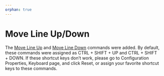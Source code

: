 ```yaml
---
orphan: true
---
```

# Move Line Up/Down

The [Move Line Up](../cmd/edit/move_line_up) and
[Move Line Down](../cmd/edit/move_line_down) commands were added. By default, these commands were assigned as CTRL + SHIFT + UP and CTRL + SHIFT + DOWN. If these shortcut keys don’t work, please go to Configuration Properties, Keyboard page, and click Reset, or assign your favorite shortcut keys to these commands.
